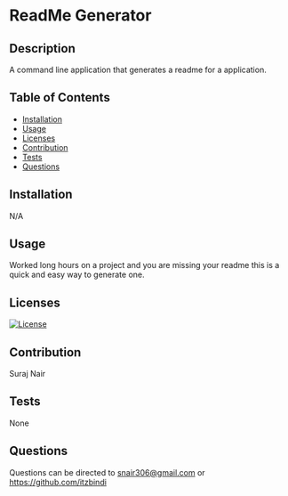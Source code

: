 
# ReadMe Generator

## Description
A command line application that generates a readme for a application.

## Table of Contents
- [Installation](#Installation)
- [Usage](#Usage)
- [Licenses](#licenses)
- [Contribution](#contribution)
- [Tests](#test)
- [Questions](#Questions)

## Installation
N/A

## Usage
Worked long hours on a project and you are missing your readme this is a quick and easy way to generate one.

## Licenses
[![License](https://img.shields.io/badge/License-MIT-green.svg)](https://opensource.org/licenses/MIT)

## Contribution
Suraj Nair

## Tests
None

## Questions
Questions can be directed to snair306@gmail.com or https://github.com/itzbindi


